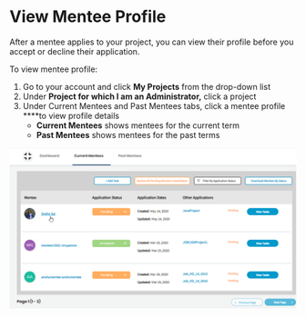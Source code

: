 # View Mentee Profile

After a mentee applies to your project, you can view their profile before you accept or decline their application.

To view mentee profile:

1. Go to your account and click **My Projects** from the drop-down list
2. Under **Project for which I am an Administrator,** click a project
3. Under Current Mentees and Past Mentees tabs, click a mentee profile ****to view  profile details
   * **Current Mentees** shows mentees for the current term
   * **Past Mentees** shows mentees for the past terms

![](../../../.gitbook/assets/mentee-profile%20%282%29.png)

